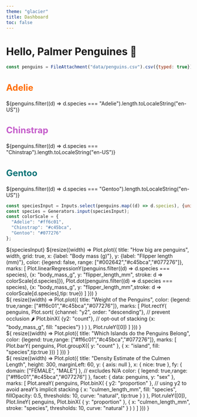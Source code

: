 ```yaml
---
theme: "glacier"
title: Dashboard
toc: false
---
```


<style>


.body {
  margin: 1.5rem 0; /* Reduced margin for tighter layout */
  font-size: calc(1.5rem + 1.5vw); /* Dynamic font size for scalability */
  font-weight: bold; /* Enhanced font weight for prominence */
  line-height: 1.2; /* Adjusted line height for readability */
  color: #933ec4; /* Simplified color for direct application, replace with your theme color */
}


</style>


# Hello, Palmer Penguines 🐧

<!-- Load and transform the data -->

```js
const penguins = FileAttachment("data/penguins.csv").csv({typed: true});
```


<!-- Cards with big numbers -->

<div class="grid grid-cols-3">
  <div class="card">
    <h2 style="color: #ff6c01; font-size: 24px; font-weight: bold;">Adelie</h2>
    <span class="big">${penguins.filter((d) => d.species === "Adelie").length.toLocaleString("en-US")}</span>
  </div>

  <div class="card">
    <h2 style="color: #c45bca; font-size: 24px; font-weight: bold;">Chinstrap</h2>
    <span class="big">${penguins.filter((d) => d.species === "Chinstrap").length.toLocaleString("en-US")}</span>
  </div>

  <div class="card">
    <h2 style="color: #077276; font-size: 24px; font-weight: bold;">Gentoo</h2>
    <span class="big">${penguins.filter((d) => d.species === "Gentoo").length.toLocaleString("en-US")}</span>
  </div>
  
</div>

<!-- Plot of penguins -->

```js
const speciesInput = Inputs.select(penguins.map((d) => d.species), {unique: true, sort: true, label: "Species:"});
const species = Generators.input(speciesInput);
const colorScale = {
  "Adelie": "#ff6c01",
  "Chinstrap": "#c45bca",
  "Gentoo": "#077276"
};
```

<div class="grid grid-cols-2" style="grid-auto-rows: 504px;">
<div class="card" style="display: flex; flex-direction: column; gap: 1rem;">
  ${speciesInput}
  ${resize((width) => Plot.plot({
      title: "How big are penguins",
      width,
      grid: true,
      x: {label: "Body mass (g)"},
      y: {label: "Flipper length (mm)"},
      color: {legend: false, range: ["#002642","#c45bca","#077276"]},
      marks: [
        Plot.linearRegressionY(penguins.filter((d) => d.species === species), {x: "body_mass_g", y: "flipper_length_mm", stroke: d => colorScale[d.species]}),
        Plot.dot(penguins.filter((d) => d.species === species), {x: "body_mass_g", y: "flipper_length_mm",stroke: d => colorScale[d.species],tip: true})
      ]
    }))
  }
</div>

<div class="card">${
    resize((width) => Plot.plot({
      title: "Weight of the Penguins",
  color: {legend: true,range: ["#ff6c01","#c45bca","#077276"]},
  marks: [
    Plot.rectY(
      penguins,
      Plot.sort(
        {channel: "y2", order: "descending"}, // prevent occlusion 🌶️
        Plot.binX(
          {y2: "count"}, // opt-out of stacking
          {x: "body_mass_g", fill: "species"}
        )
      )
    ),
    Plot.ruleY([0])
  ]
}))
  }</div>

  <div class="card">${
    resize((width) => Plot.plot({
      title: "Which Islands do the Penguins Belong",
  color: {legend: true,range: ["#ff6c01","#c45bca","#077276"]},
  marks: [
    Plot.barY(
  penguins,
  Plot.groupX({ y: "count" }, { x: "island", fill: "species",tip:true }))
  ]
}))
  }</div>

  <div class="card">${
    resize((width) => Plot.plot({
  title: "Density Estimate of the Culmen Length",
  height: 300,
  marginLeft: 60,
  y: { axis: null },
  x: { nice: true },
  fy: { domain: ["FEMALE", "MALE"] }, // excludes N/A
  color: { legend: true,range: ["#ff6c01","#c45bca","#077276"] },
  facet: { data: penguins, y: "sex" },
  marks: [
    Plot.areaY(
      penguins,
      Plot.binX(
        { y2: "proportion" }, // using y2 to avoid areaY’s implicit stacking
        {
          x: "culmen_length_mm",
          fill: "species",
          fillOpacity: 0.5,
          thresholds: 10,
          curve: "natural",
          tip:true
        }
      )
    ),
    Plot.ruleY([0]),
    Plot.lineY(
      penguins,
      Plot.binX(
        { y: "proportion" },
        {
          x: "culmen_length_mm",
          stroke: "species",
          thresholds: 10,
          curve: "natural"
        }
      )
    )
  ]
}))
  }</div>

  

</div>
